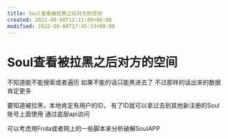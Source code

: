 ```yaml
---
title: Soul查看被拉黑之后对方的空间
created: 2022-08-08T12:11:00+08:00
modified: 2022-08-08T17:45:13+08:00
---
```


# Soul查看被拉黑之后对方的空间

不知道能不能搜索或者遍历 如果不能的话只能黑进去了 不过那样的话出来的数据肯定更多

要知道被拉黑，本地肯定有用户的ID， 有了ID就可以拿过去到其他新注册的Soul账号上面使用 通过底层api访问

可以考虑用Frida或者网上的一些脚本来分析破解SoulAPP
